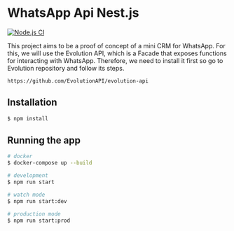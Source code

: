 # WhatsApp Api Nest.js

[![Node.js CI](https://github.com/suissa/zapzapticket-nest/actions/workflows/nest.yml/badge.svg)](https://github.com/suissa/zapzapticket-nest/actions/workflows/nest.yml)

This project aims to be a proof of concept of a mini CRM for WhatsApp.
For this, we will use the Evolution API, which is a Facade that exposes functions for interacting with WhatsApp.
Therefore, we need to install it first so go to Evolution repository and follow its steps.

```
https://github.com/EvolutionAPI/evolution-api
```

## Installation

```bash
$ npm install
```

## Running the app

```bash
# docker
$ docker-compose up --build

# development
$ npm run start

# watch mode
$ npm run start:dev

# production mode
$ npm run start:prod
```
